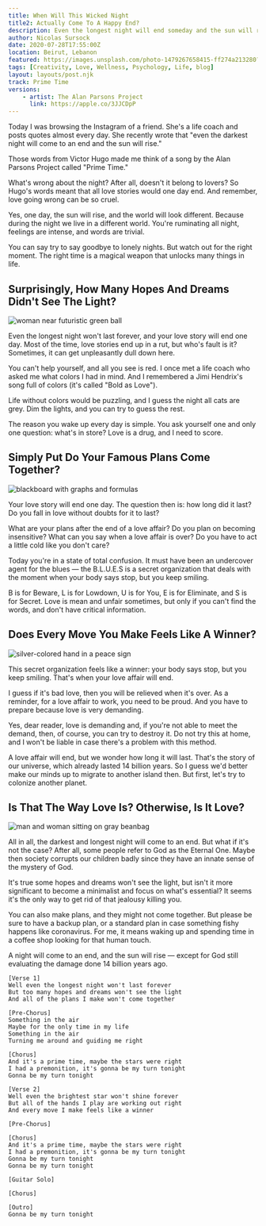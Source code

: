 ```yaml
---
title: When Will This Wicked Night 
title2: Actually Come To A Happy End? 
description: Even the longest night will end someday and the sun will rise. Except maybe for God who is deemed to be Eternal. Anyway, was this quote about a love story?
author: Nicolas Sursock
date: 2020-07-28T17:55:00Z
location: Beirut, Lebanon
featured: https://images.unsplash.com/photo-1479267658415-ff274a213280?ixlib=rb-1.2.1&ixid=MnwxMjA3fDB8MHxwaG90by1wYWdlfHx8fGVufDB8fHx8&auto=format&fit=crop
tags: [Creativity, Love, Wellness, Psychology, Life, blog]
layout: layouts/post.njk
track: Prime Time
versions:
    - artist: The Alan Parsons Project
      link: https://apple.co/3JJCDpP
---
```


Today I was browsing the Instagram of a friend. She's a life coach and posts quotes almost every day. She recently wrote that "even the darkest night will come to an end and the sun will rise."

Those words from Victor Hugo made me think of a song by the Alan Parsons Project called "Prime Time."

What's wrong about the night? After all, doesn't it belong to lovers? So Hugo's words meant that all love stories would one day end. And remember, love going wrong can be so cruel.

Yes, one day, the sun will rise, and the world will look different. Because during the night we live in a different world. You're ruminating all night, feelings are intense, and words are trivial.

You can say try to say goodbye to lonely nights. But watch out for the right moment. The right time is a magical weapon that unlocks many things in life.

## Surprisingly, How Many Hopes And Dreams Didn't See The Light?

<aside class="md:-mr-56 md:float-right w-full md:w-2/3 md:px-8">
  <img x-intersect.once.ratio-0="$el.src = $el.dataset.src" class="rounded-lg" alt="woman near futuristic green ball" data-src="https://images.unsplash.com/photo-1643305817399-2e622f604204?ixlib=rb-1.2.1&ixid=MnwxMjA3fDB8MHxwaG90by1wYWdlfHx8fGVufDB8fHx8&auto=format&fit=crop&q=80&w=800&h=600">
</aside>

Even the longest night won't last forever, and your love story will end one day. Most of the time, love stories end up in a rut, but who's fault is it? Sometimes, it can get unpleasantly dull down here.

You can't help yourself, and all you see is red. I once met a life coach who asked me what colors I had in mind. And I remembered a Jimi Hendrix's song full of colors (it's called "Bold as Love").

Life without colors would be puzzling, and I guess the night all cats are grey. Dim the lights, and you can try to guess the rest.

The reason you wake up every day is simple. You ask yourself one and only one question: what's in store? Love is a drug, and I need to score.

## Simply Put Do Your Famous Plans Come Together?

<aside class="md:-ml-56 md:float-left w-full md:w-2/3 md:px-8">
  <img x-intersect.once.ratio-0="$el.src = $el.dataset.src" class="rounded-lg" alt="blackboard with graphs and formulas" data-src="https://images.unsplash.com/photo-1635070041078-e363dbe005cb?ixlib=rb-1.2.1&ixid=MnwxMjA3fDB8MHxwaG90by1wYWdlfHx8fGVufDB8fHx8&auto=format&fit=crop&q=80&w=800&h=600">
</aside>

Your love story will end one day. The question then is: how long did it last? Do you fall in love without doubts for it to last?

What are your plans after the end of a love affair? Do you plan on becoming insensitive? What can you say when a love affair is over? Do you have to act a little cold like you don't care?

Today you're in a state of total confusion. It must have been an undercover agent for the blues — the B.L.U.E.S is a secret organization that deals with the moment when your body says stop, but you keep smiling.

B is for Beware, L is for Lowdown, U is for You, E is for Eliminate, and S is for Secret. Love is mean and unfair sometimes, but only if you can't find the words, and don't have critical information.

## Does Every Move You Make Feels Like A Winner?

<aside class="md:-mr-56 md:float-right w-full md:w-2/3 md:px-8">
  <img x-intersect.once.ratio-0="$el.src = $el.dataset.src" class="rounded-lg" alt="silver-colored hand in a peace sign" data-src="https://images.unsplash.com/photo-1572467551143-a57f5de1f861?ixlib=rb-1.2.1&ixid=MnwxMjA3fDB8MHxwaG90by1wYWdlfHx8fGVufDB8fHx8&auto=format&fit=crop&q=80&w=800&h=600">
</aside>

This secret organization feels like a winner: your body says stop, but you keep smiling. That's when your love affair will end.

I guess if it's bad love, then you will be relieved when it's over. As a reminder, for a love affair to work, you need to be proud. And you have to prepare because love is very demanding.

Yes, dear reader, love is demanding and, if you're not able to meet the demand, then, of course, you can try to destroy it. Do not try this at home, and I won't be liable in case there's a problem with this method.

A love affair will end, but we wonder how long it will last. That's the story of our universe, which already lasted 14 billion years. So I guess we'd better make our minds up to migrate to another island then. But first, let's try to colonize another planet.

## Is That The Way Love Is? Otherwise, Is It Love?

<aside class="md:-ml-56 md:float-left w-full md:w-2/3 md:px-8">
  <img x-intersect.once.ratio-0="$el.src = $el.dataset.src" class="rounded-lg" alt="man and woman sitting on gray beanbag" data-src="https://images.unsplash.com/photo-1488116438332-30c57aca5d9d?ixlib=rb-1.2.1&ixid=MnwxMjA3fDB8MHxwaG90by1wYWdlfHx8fGVufDB8fHx8&auto=format&fit=crop&q=80&w=800&h=600">
</aside>

All in all, the darkest and longest night will come to an end. But what if it's not the case? After all, some people refer to God as the Eternal One. Maybe then society corrupts our children badly since they have an innate sense of the mystery of God.

It's true some hopes and dreams won't see the light, but isn't it more significant to become a minimalist and focus on what's essential? It seems it's the only way to get rid of that jealousy killing you.

You can also make plans, and they might not come together. But please be sure to have a backup plan, or a standard plan in case something fishy happens like coronavirus. For me, it means waking up and spending time in a coffee shop looking for that human touch.

A night will come to an end, and the sun will rise — except for God still evaluating the damage done 14 billion years ago.

```
[Verse 1]
Well even the longest night won't last forever
But too many hopes and dreams won't see the light
And all of the plans I make won't come together

[Pre-Chorus]
Something in the air
Maybe for the only time in my life
Something in the air
Turning me around and guiding me right

[Chorus]
And it's a prime time, maybe the stars were right
I had a premonition, it's gonna be my turn tonight
Gonna be my turn tonight

[Verse 2]
Well even the brightest star won't shine forever
But all of the hands I play are working out right
And every move I make feels like a winner

[Pre-Chorus]

[Chorus]
And it's a prime time, maybe the stars were right
I had a premonition, it's gonna be my turn tonight
Gonna be my turn tonight
Gonna be my turn tonight

[Guitar Solo]

[Chorus]

[Outro]
Gonna be my turn tonight
```
